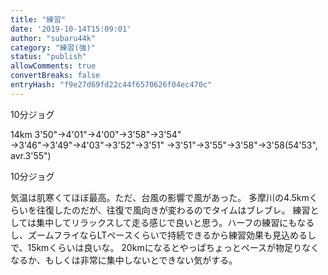 ```yaml
---
title: "練習"
date: '2019-10-14T15:09:01'
author: "subaru44k"
category: "練習(強)"
status: "publish"
allowComments: true
convertBreaks: false
entryHash: "f9e27d69fd22c44f6570626f04ec470c"
---
```

10分ジョグ

14km
3'50"→4'01"→4'00"→3'58"→3'54"
→3'46"→3'49"→4'03"→3'52"→3'51"
→3'51"→3'55"→3'58"→3'58(54'53", avr.3'55")

10分ジョグ

気温は肌寒くてほぼ最高。ただ、台風の影響で風があった。
多摩川の4.5kmくらいを往復したのだが、往復で風向きが変わるのでタイムはブレブレ。
練習としては集中してリラックスして走る感じで良いと思う。ハーフの練習にもなるし、ズームフライならLTペースくらいで持続できるから練習効果も見込めるしで、15kmくらいは良いな。
20kmになるとやっぱちょっとペースが物足りなくなるか、もしくは非常に集中しないとできない気がする。
